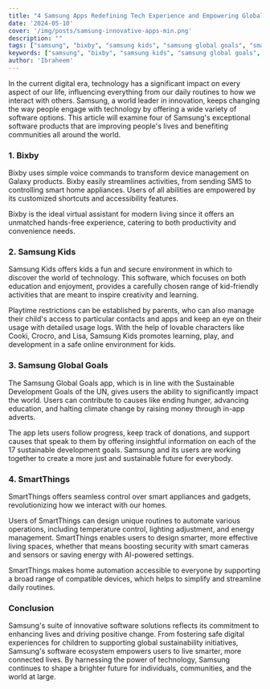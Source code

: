 ```yaml
---
title: "4 Samsung Apps Redefining Tech Experience and Empowering Global Impact"
date: '2024-05-10'
cover: '/img/posts/samsung-innovative-apps-min.png'
description: ""
tags: ["samsung", "bixby", "samsung kids", "samsung global goals", "smart things"]
keywords: ["samsung", "bixby", "samsung kids", "samsung global goals", "smart things", "samsung apps", "kids safety"]
author: 'Ibraheem'
---
```


In the current digital era, technology has a significant impact on every aspect of our life, influencing everything from our daily routines to how we interact with others. Samsung, a world leader in innovation, keeps changing the way people engage with technology by offering a wide variety of software options. This article will examine four of Samsung's exceptional software products that are improving people's lives and benefiting communities all around the world.

### 1. Bixby

Bixby uses simple voice commands to transform device management on Galaxy products. Bixby easily streamlines activities, from sending SMS to controlling smart home appliances. Users of all abilities are empowered by its customized shortcuts and accessibility features.

Bixby is the ideal virtual assistant for modern living since it offers an unmatched hands-free experience, catering to both productivity and convenience needs.

### 2. Samsung Kids

Samsung Kids offers kids a fun and secure environment in which to discover the world of technology. This software, which focuses on both education and enjoyment, provides a carefully chosen range of kid-friendly activities that are meant to inspire creativity and learning.

Playtime restrictions can be established by parents, who can also manage their child's access to particular contacts and apps and keep an eye on their usage with detailed usage logs. With the help of lovable characters like Cooki, Crocro, and Lisa, Samsung Kids promotes learning, play, and development in a safe online environment for kids.

### 3. Samsung Global Goals

The Samsung Global Goals app, which is in line with the Sustainable Development Goals of the UN, gives users the ability to significantly impact the world. Users can contribute to causes like ending hunger, advancing education, and halting climate change by raising money through in-app adverts.

The app lets users follow progress, keep track of donations, and support causes that speak to them by offering insightful information on each of the 17 sustainable development goals. Samsung and its users are working together to create a more just and sustainable future for everybody.

### 4. SmartThings

SmartThings offers seamless control over smart appliances and gadgets, revolutionizing how we interact with our homes.

Users of SmartThings can design unique routines to automate various operations, including temperature control, lighting adjustment, and energy management. SmartThings enables users to design smarter, more effective living spaces, whether that means boosting security with smart cameras and sensors or saving energy with AI-powered settings.

SmartThings makes home automation accessible to everyone by supporting a broad range of compatible devices, which helps to simplify and streamline daily routines.

### Conclusion

Samsung's suite of innovative software solutions reflects its commitment to enhancing lives and driving positive change. From fostering safe digital experiences for children to supporting global sustainability initiatives, Samsung's software ecosystem empowers users to live smarter, more connected lives. By harnessing the power of technology, Samsung continues to shape a brighter future for individuals, communities, and the world at large.